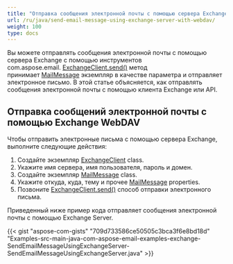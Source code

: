 ```yaml
---
title: "Отправка сообщения электронной почты с помощью сервера Exchange с WebDAV"
url: /ru/java/send-email-message-using-exchange-server-with-webdav/
weight: 100
type: docs
---
```


Вы можете отправлять сообщения электронной почты с помощью сервера Exchange с помощью инструментов com.aspose.email. [ExchangeClient.send()](https://apireference.aspose.com/email/java/com.aspose.email/exchangeclient#send\(com.aspose.email.MailMessage\)) метод принимает [MailMessage](https://apireference.aspose.com/email/java/com.aspose.email/MailMessage) экземпляр в качестве параметра и отправляет электронное письмо. В этой статье объясняется, как отправлять сообщения электронной почты с помощью клиента Exchange или API.
## **Отправка сообщений электронной почты с помощью Exchange WebDAV**
Чтобы отправить электронные письма с помощью сервера Exchange, выполните следующие действия:

1. Создайте экземпляр [ExchangeClient](https://apireference.aspose.com/email/java/com.aspose.email/exchangeclient) class.
1. Укажите имя сервера, имя пользователя, пароль и домен.
1. Создайте экземпляр [MailMessage](https://apireference.aspose.com/email/java/com.aspose.email/MailMessage) class.
1. Укажите откуда, куда, тему и прочее [MailMessage](https://apireference.aspose.com/email/java/com.aspose.email/MailMessage) properties.
1. Позвоните [ExchangeClient.send()](https://apireference.aspose.com/email/java/com.aspose.email/exchangeclient#send\(com.aspose.email.MailMessage\)) способ отправки электронного письма.

Приведенный ниже пример кода отправляет сообщения электронной почты с помощью Exchange Server.

{{< gist "aspose-com-gists" "709d733586ce50505c3bca3f6e8bd18d" "Examples-src-main-java-com-aspose-email-examples-exchange-SendEmailMessageUsingExchangeServer-SendEmailMessageUsingExchangeServer.java" >}}
